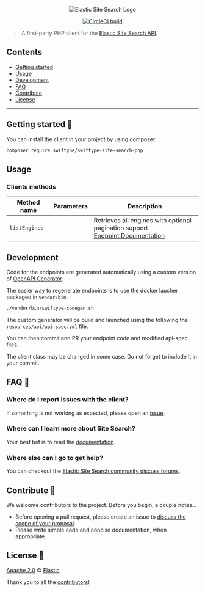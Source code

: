 <p align="center"><img src="https://github.com/swiftype/swiftype-site-search-php/blob/master/logo-app-search.png?raw=true" alt="Elastic Site Search Logo"></p>

<p align="center"><a href="https://circleci.com/gh/swiftype/swiftype-site-search-php"><img src="https://circleci.com/gh/swiftype/swiftype-site-search-php.svg" alt="CircleCI build"></a></p>

> A first-party PHP client for the [Elastic Site Search API](https://swiftype.com/documentation/site-search/overview).

## Contents

+ [Getting started](#getting-started-)
+ [Usage](#usage)
+ [Development](#development)
+ [FAQ](#faq-)
+ [Contribute](#contribute-)
+ [License](#license-)

***

## Getting started 🐣

You can install the client in your project by using composer:

```bash
composer require swiftype/swiftype-site-search-php
```
## Usage

### Clients methods

Method name |Parameters| Description
------------|----------|------------
`listEngines` |  | Retrieves all engines with optional pagination support.<br />[Endpoint Documentation](https://swiftype.com/documentation/app-search/api/engines#list)

## Development

Code for the endpoints are generated automatically using a custom version of [OpenAPI Generator](https://github.com/openapitools/openapi-generator).

The easier way to regenerate endpoints is to use the docker laucher packaged in `vendor/bin`:

```bash
./vendor/bin/swiftype-codegen.sh
```

The custom generator will be build and launched using the following the `resources/api/api-spec.yml` file.

You can then commit and PR your endpoint code and modified api-spec files.

The client class may be changed in some case. Do not forget to include it in your commit.

## FAQ 🔮

### Where do I report issues with the client?

If something is not working as expected, please open an [issue](https://github.com/swiftype/swiftype-site-search-php/issues/new).

### Where can I learn more about Site Search?

Your best bet is to read the [documentation](https://swiftype.com/documentation/site-search).

### Where else can I go to get help?

You can checkout the [Elastic Site Search community discuss forums](https://discuss.elastic.co/c/site-search).

## Contribute 🚀

We welcome contributors to the project. Before you begin, a couple notes...

+ Before opening a pull request, please create an issue to [discuss the scope of your proposal](https://github.com/swiftype/swiftype-site-search-php/issues).
+ Please write simple code and concise documentation, when appropriate.

## License 📗

[Apache 2.0](https://github.com/swiftype/swiftype-site-search-php/blob/master/LICENSE) © [Elastic](https://github.com/elastic)

Thank you to all the [contributors](https://github.com/swiftype/swiftype-site-search-php/graphs/contributors)!
